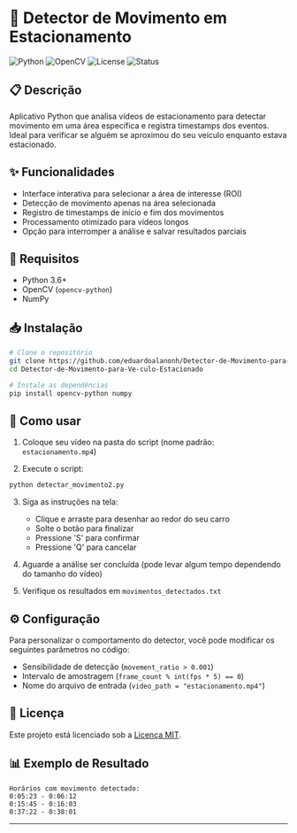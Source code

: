 # 🚗 Detector de Movimento em Estacionamento

![Python](https://img.shields.io/badge/Python-3.6%2B-blue)
![OpenCV](https://img.shields.io/badge/OpenCV-4.x-green)
![License](https://img.shields.io/badge/License-MIT-yellow)
![Status](https://img.shields.io/badge/Status-Active-success)

## 📋 Descrição

Aplicativo Python que analisa vídeos de estacionamento para detectar movimento em uma área específica e registra timestamps dos eventos. Ideal para verificar se alguém se aproximou do seu veículo enquanto estava estacionado.

## ✨ Funcionalidades

- Interface interativa para selecionar a área de interesse (ROI)
- Detecção de movimento apenas na área selecionada
- Registro de timestamps de início e fim dos movimentos
- Processamento otimizado para vídeos longos
- Opção para interromper a análise e salvar resultados parciais

## 🔧 Requisitos

- Python 3.6+
- OpenCV (`opencv-python`)
- NumPy

## 📥 Instalação

```bash
# Clone o repositório
git clone https://github.com/eduardoalanonh/Detector-de-Movimento-para-Veiculo-Estacionado.git
cd Detector-de-Movimento-para-Ve-culo-Estacionado

# Instale as dependências
pip install opencv-python numpy
```

## 🚀 Como usar

1. Coloque seu vídeo na pasta do script (nome padrão: `estacionamento.mp4`)

2. Execute o script:
```bash
python detectar_movimento2.py
```

3. Siga as instruções na tela:
   - Clique e arraste para desenhar ao redor do seu carro
   - Solte o botão para finalizar
   - Pressione 'S' para confirmar
   - Pressione 'Q' para cancelar

4. Aguarde a análise ser concluída (pode levar algum tempo dependendo do tamanho do vídeo)

5. Verifique os resultados em `movimentos_detectados.txt`

## ⚙️ Configuração

Para personalizar o comportamento do detector, você pode modificar os seguintes parâmetros no código:

- Sensibilidade de detecção (`movement_ratio > 0.001`)
- Intervalo de amostragem (`frame_count % int(fps * 5) == 0`)
- Nome do arquivo de entrada (`video_path = "estacionamento.mp4"`)


## 📄 Licença

Este projeto está licenciado sob a [Licença MIT](LICENSE).

## 📊 Exemplo de Resultado

```
Horários com movimento detectado:
0:05:23 - 0:06:12
0:15:45 - 0:16:03
0:37:22 - 0:38:01
```

---
